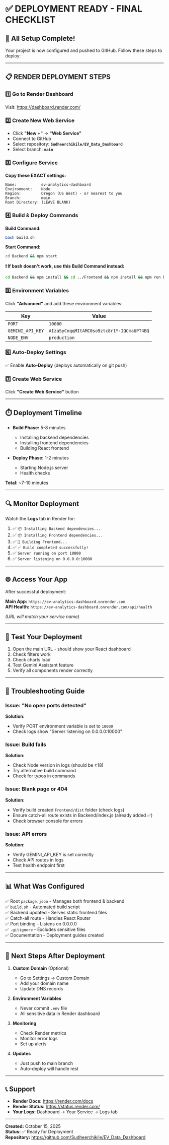 # ✅ DEPLOYMENT READY - FINAL CHECKLIST

## 🎯 All Setup Complete!

Your project is now configured and pushed to GitHub. Follow these steps to deploy:

---

## 📋 RENDER DEPLOYMENT STEPS

### 1️⃣ Go to Render Dashboard
Visit: https://dashboard.render.com/

### 2️⃣ Create New Web Service
- Click **"New +"** → **"Web Service"**
- Connect to GitHub
- Select repository: **`Sudheerchikile/EV_Data_Dashboard`**
- Select branch: **`main`**

### 3️⃣ Configure Service

**Copy these EXACT settings:**

```
Name:           ev-analytics-dashboard
Environment:    Node
Region:         Oregon (US West) - or nearest to you
Branch:         main
Root Directory: (LEAVE BLANK)
```

### 4️⃣ Build & Deploy Commands

**Build Command:**
```bash
bash build.sh
```

**Start Command:**
```bash
cd Backend && npm start
```

**❗ If bash doesn't work, use this Build Command instead:**
```bash
cd Backend && npm install && cd ../Frontend && npm install && npm run build
```

### 5️⃣ Environment Variables

Click **"Advanced"** and add these environment variables:

| Key | Value |
|-----|-------|
| `PORT` | `10000` |
| `GEMINI_API_KEY` | `AIzaSyCnqqMItAMC0so9ztc8r1Y-IQCmaUPT4BQ` |
| `NODE_ENV` | `production` |

### 6️⃣ Auto-Deploy Settings
✅ Enable **Auto-Deploy** (deploys automatically on git push)

### 7️⃣ Create Web Service
Click **"Create Web Service"** button

---

## ⏱️ Deployment Timeline

- **Build Phase:** 5-8 minutes
  - Installing backend dependencies
  - Installing frontend dependencies  
  - Building React frontend
  
- **Deploy Phase:** 1-2 minutes
  - Starting Node.js server
  - Health checks
  
**Total:** ~7-10 minutes

---

## 🔍 Monitor Deployment

Watch the **Logs** tab in Render for:
1. ✅ `📦 Installing Backend dependencies...`
2. ✅ `📦 Installing Frontend dependencies...`
3. ✅ `🔨 Building Frontend...`
4. ✅ `✅ Build completed successfully!`
5. ✅ `Server running on port 10000`
6. ✅ `Server listening on 0.0.0.0:10000`

---

## 🌐 Access Your App

After successful deployment:

**Main App:** `https://ev-analytics-dashboard.onrender.com`  
**API Health:** `https://ev-analytics-dashboard.onrender.com/api/health`

*(URL will match your service name)*

---

## 🧪 Test Your Deployment

1. Open the main URL - should show your React dashboard
2. Check filters work
3. Check charts load
4. Test Gemini Assistant feature
5. Verify all components render correctly

---

## 🐛 Troubleshooting Guide

### Issue: "No open ports detected"
**Solution:** 
- Verify PORT environment variable is set to `10000`
- Check logs show "Server listening on 0.0.0.0:10000"

### Issue: Build fails
**Solution:**
- Check Node version in logs (should be ≥18)
- Try alternative build command
- Check for typos in commands

### Issue: Blank page or 404
**Solution:**
- Verify build created `Frontend/dist` folder (check logs)
- Ensure catch-all route exists in Backend/index.js (already added ✅)
- Check browser console for errors

### Issue: API errors
**Solution:**
- Verify GEMINI_API_KEY is set correctly
- Check API routes in logs
- Test health endpoint first

---

## 📊 What Was Configured

✅ Root `package.json` - Manages both frontend & backend  
✅ `build.sh` - Automated build script  
✅ Backend updated - Serves static frontend files  
✅ Catch-all route - Handles React Router  
✅ Port binding - Listens on 0.0.0.0  
✅ `.gitignore` - Excludes sensitive files  
✅ Documentation - Deployment guides created  

---

## 🎉 Next Steps After Deployment

1. **Custom Domain** (Optional)
   - Go to Settings → Custom Domain
   - Add your domain name
   - Update DNS records

2. **Environment Variables**
   - Never commit `.env` file
   - All sensitive data in Render dashboard

3. **Monitoring**
   - Check Render metrics
   - Monitor error logs
   - Set up alerts

4. **Updates**
   - Just push to main branch
   - Auto-deploy will handle rest

---

## 📞 Support

- **Render Docs:** https://render.com/docs
- **Render Status:** https://status.render.com/
- **Your Logs:** Dashboard → Your Service → Logs tab

---

**Created:** October 15, 2025  
**Status:** ✅ Ready for Deployment  
**Repository:** https://github.com/Sudheerchikile/EV_Data_Dashboard
